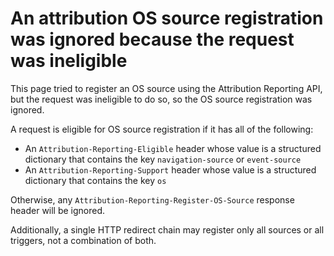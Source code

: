# An attribution OS source registration was ignored because the request was ineligible

This page tried to register an OS source using the Attribution Reporting API,
but the request was ineligible to do so, so the OS source registration was
ignored.

A request is eligible for OS source registration if it has all of the following:

- An `Attribution-Reporting-Eligible` header whose value is a structured
  dictionary that contains the key `navigation-source` or `event-source`
- An `Attribution-Reporting-Support` header whose value is a structured
  dictionary that contains the key `os`

Otherwise, any `Attribution-Reporting-Register-OS-Source` response header will
be ignored.

Additionally, a single HTTP redirect chain may register only all sources or all
triggers, not a combination of both.
